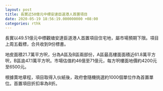 ```yaml
---
layout: post
title: 長實近50億元中標安達臣道港人首置項目
date: 2020-05-19 18:56:19.000000000 +08:00
categories: rthk
---
```


長實以49.51億元中標觀塘安達臣道港人首置項目住宅地，屬市場預期下限。項目上周五截標，合共收到9份標書。

地皮面積21.7萬平方呎，分為A區及B區兩部份，A區最高樓面面積近61.8萬平方呎，B區逾47.1萬平方呎。市場估值約46億至71億元，每方呎樓面地價約4200元至6500元。

根據賣地章程，項目取得入伙紙後，政府會隨機挑選約1000個單位作為首置單位。首置項目折扣率為8折。
